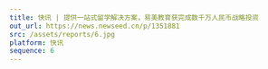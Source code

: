 ```yaml
---
title: 快讯 | 提供一站式留学解决方案，易美教育获完成数千万人民币战略投资
out_url: https://news.newseed.cn/p/1351881
src: /assets/reports/6.jpg
platform: 快讯
sequence: 6
---
```

